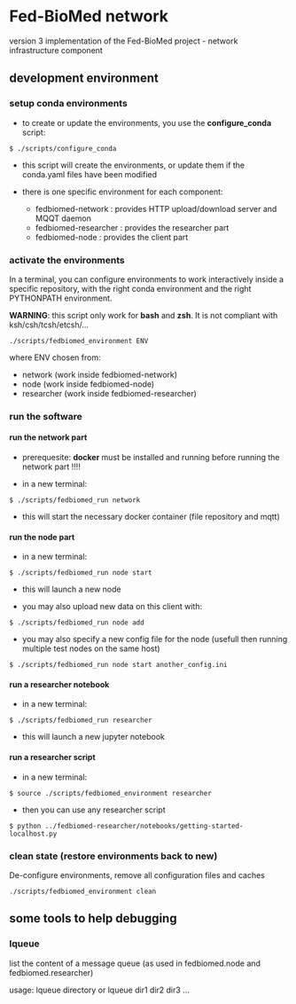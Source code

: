 # Fed-BioMed network

version 3 implementation of the Fed-BioMed project - network infrastructure component

## development environment

### setup conda environments

* to create or update the environments, you use the **configure_conda** script:

```
$ ./scripts/configure_conda
```

* this script will create the environments, or update them if the conda.yaml files have been modified

* there is one specific environment for each component:

  * fedbiomed-network :  provides HTTP upload/download server and MQQT daemon
  * fedbiomed-researcher : provides the researcher part
  * fedbiomed-node : provides the client part

### activate the environments

In a terminal, you can configure environments to work interactively inside a specific repository, with the right conda environment and the right PYTHONPATH environment.

**WARNING**: this script only work for **bash** and **zsh**. It is not compliant with ksh/csh/tcsh/etcsh/...

```
./scripts/fedbiomed_environment ENV
```

where ENV chosen from:

* network (work inside fedbiomed-network)
* node (work inside fedbiomed-node)
* researcher (work inside fedbiomed-researcher)


### run the software

#### run the network part

* prerequesite: **docker** must be installed and running before running the network part !!!!

* in a new terminal:

```
$ ./scripts/fedbiomed_run network
```

* this will start the necessary docker container (file repository and mqtt)

#### run the node part

* in a new terminal:

```
$ ./scripts/fedbiomed_run node start
```

* this will launch a new node

* you may also upload new data on this client with:

```
$ ./scripts/fedbiomed_run node add
```

* you may also specify a new config file for the node (usefull then running multiple test nodes on the same host)

```
$ ./scripts/fedbiomed_run node start another_config.ini
```


#### run a researcher notebook

* in a new terminal:

```
$ ./scripts/fedbiomed_run researcher
```

* this will launch a new jupyter notebook


#### run a researcher script

* in a new terminal:

```
$ source ./scripts/fedbiomed_environment researcher
```

* then you can use any researcher script

```
$ python ../fedbiomed-researcher/notebooks/getting-started-localhost.py
```

### clean state (restore environments back to new)

De-configure environments, remove all configuration files and caches
```
./scripts/fedbiomed_environment clean
```



## some tools to help debugging

### lqueue

list the content of a message queue (as used in fedbiomed.node and fedbiomed.researcher)

usage:  lqueue directory
   or
        lqueue dir1 dir2 dir3 ...
